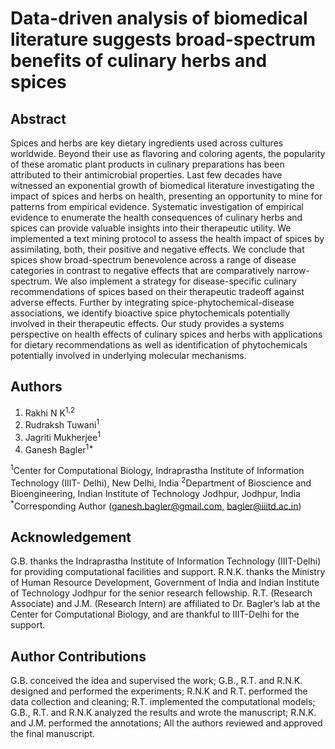 # Data-driven analysis of biomedical literature suggests broad-spectrum benefits of culinary herbs and spices

## Abstract
Spices and herbs are key dietary ingredients used across cultures worldwide. Beyond their use as
flavoring and coloring agents, the popularity of these aromatic plant products in culinary
preparations has been attributed to their antimicrobial properties. Last few decades have witnessed
an exponential growth of biomedical literature investigating the impact of spices and herbs on
health, presenting an opportunity to mine for patterns from empirical evidence. Systematic
investigation of empirical evidence to enumerate the health consequences of culinary herbs and
spices can provide valuable insights into their therapeutic utility. We implemented a text mining
protocol to assess the health impact of spices by assimilating, both, their positive and negative
effects. We conclude that spices show broad-spectrum benevolence across a range of disease
categories in contrast to negative effects that are comparatively narrow-spectrum. We also
implement a strategy for disease-specific culinary recommendations of spices based on their
therapeutic tradeoff against adverse effects. Further by integrating spice-phytochemical-disease
associations, we identify bioactive spice phytochemicals potentially involved in their therapeutic
effects. Our study provides a systems perspective on health effects of culinary spices and herbs
with applications for dietary recommendations as well as identification of phytochemicals
potentially involved in underlying molecular mechanisms.

## Authors
1. Rakhi N K<sup>1,2</sup>
2. Rudraksh Tuwani<sup>1</sup>
3. Jagriti Mukherjee<sup>1</sup>
4. Ganesh Bagler<sup>1*</sup>

<sup>1</sup>Center for Computational Biology, Indraprastha Institute of Information Technology (IIIT-
Delhi), New Delhi, India
<sup>2</sup>Department of Bioscience and Bioengineering, Indian Institute of Technology Jodhpur, Jodhpur,
India
<sup>*</sup>Corresponding Author (ganesh.bagler@gmail.com, bagler@iiitd.ac.in)

## Acknowledgement
G.B. thanks the Indraprastha Institute of Information Technology (IIIT-Delhi) for providing
computational facilities and support. R.N.K. thanks the Ministry of Human Resource
Development, Government of India and Indian Institute of Technology Jodhpur for the senior
research fellowship. R.T. (Research Associate) and J.M. (Research Intern) are affiliated to Dr.
Bagler’s lab at the Center for Computational Biology, and are thankful to IIIT-Delhi for the
support.

## Author Contributions
G.B. conceived the idea and supervised the work; G.B., R.T. and R.N.K. designed and performed
the experiments; R.N.K and R.T. performed the data collection and cleaning; R.T. implemented
the computational models; G.B., R.T. and R.N.K analyzed the results and wrote the manuscript;
R.N.K. and J.M. performed the annotations; All the authors reviewed and approved the final
manuscript.
